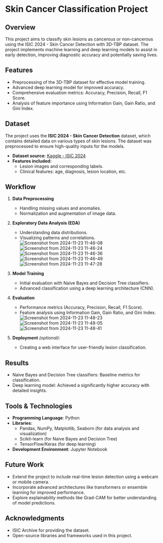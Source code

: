 # Skin Cancer Classification Project

## Overview
This project aims to classify skin lesions as cancerous or non-cancerous using the ISIC 2024 - Skin Cancer Detection with 3D-TBP dataset. The project implements machine learning and deep learning models to assist in early detection, improving diagnostic accuracy and potentially saving lives.

## Features
- Preprocessing of the 3D-TBP dataset for effective model training.
- Advanced deep learning model for improved accuracy.
- Comprehensive evaluation metrics: Accuracy, Precision, Recall, F1 Score.
- Analysis of feature importance using Information Gain, Gain Ratio, and Gini Index.

## Dataset
The project uses the **ISIC 2024 - Skin Cancer Detection** dataset, which contains detailed data on various types of skin lesions. The dataset was preprocessed to ensure high-quality inputs for the models.

- **Dataset source:** [Kaggle - ISIC 2024](https://www.kaggle.com/)
- **Features included:**
  - Lesion images and corresponding labels.
  - Clinical features: age, diagnosis, lesion location, etc.

## Workflow
1. **Data Preprocessing**
   - Handling missing values and anomalies.
   - Normalization and augmentation of image data.
2. **Exploratory Data Analysis (EDA)**
   - Understanding data distributions.
   - Visualizing patterns and correlations.
![Screenshot from 2024-11-23 11-46-08](https://github.com/user-attachments/assets/3403ab34-74d8-4c32-8dc5-8ea0c1ab2380) ![Screenshot from 2024-11-23 11-46-24](https://github.com/user-attachments/assets/06947364-5c31-4fd2-9053-5c4f0f2abcae)
![Screenshot from 2024-11-23 11-46-36](https://github.com/user-attachments/assets/4daecdb0-8e12-4c0a-a797-e24e26b7169e) ![Screenshot from 2024-11-23 11-46-49](https://github.com/user-attachments/assets/47b7839d-8826-4bfd-a3d1-67bad9b23cc4)
![Screenshot from 2024-11-23 11-47-28](https://github.com/user-attachments/assets/3f604d41-4187-4873-b2ac-871315f98e57)

3. **Model Training**
   - Initial evaluation with Naive Bayes and Decision Tree classifiers.
   - Advanced classification using a deep learning architecture (CNN).
4. **Evaluation**
   - Performance metrics (Accuracy, Precision, Recall, F1 Score).
   - Feature analysis using Information Gain, Gain Ratio, and Gini Index.
![Screenshot from 2024-11-23 11-48-23](https://github.com/user-attachments/assets/5ff84e0a-8be5-4467-a057-0d6beea859a8)
![Screenshot from 2024-11-23 11-48-05](https://github.com/user-attachments/assets/c88cc9dc-90b2-4231-8089-7bf7c5dd4183)
![Screenshot from 2024-11-23 11-48-41](https://github.com/user-attachments/assets/d5b20d84-a17a-4d8c-a5f5-7896309cd00b)

5. **Deployment** *(optional)*:
   - Creating a web interface for user-friendly lesion classification.

## Results
- Naive Bayes and Decision Tree classifiers: Baseline metrics for classification.
- Deep learning model: Achieved a significantly higher accuracy with detailed insights.

## Tools & Technologies
- **Programming Language**: Python
- **Libraries**:
  - Pandas, NumPy, Matplotlib, Seaborn (for data analysis and visualization)
  - Scikit-learn (for Naive Bayes and Decision Tree)
  - TensorFlow/Keras (for deep learning)
- **Development Environment**: Jupyter Notebook

## Future Work
- Extend the project to include real-time lesion detection using a webcam or mobile camera.
- Incorporate advanced architectures like transformers or ensemble learning for improved performance.
- Explore explainability methods like Grad-CAM for better understanding of model predictions.

## Acknowledgments
- ISIC Archive for providing the dataset.
- Open-source libraries and frameworks used in this project.
